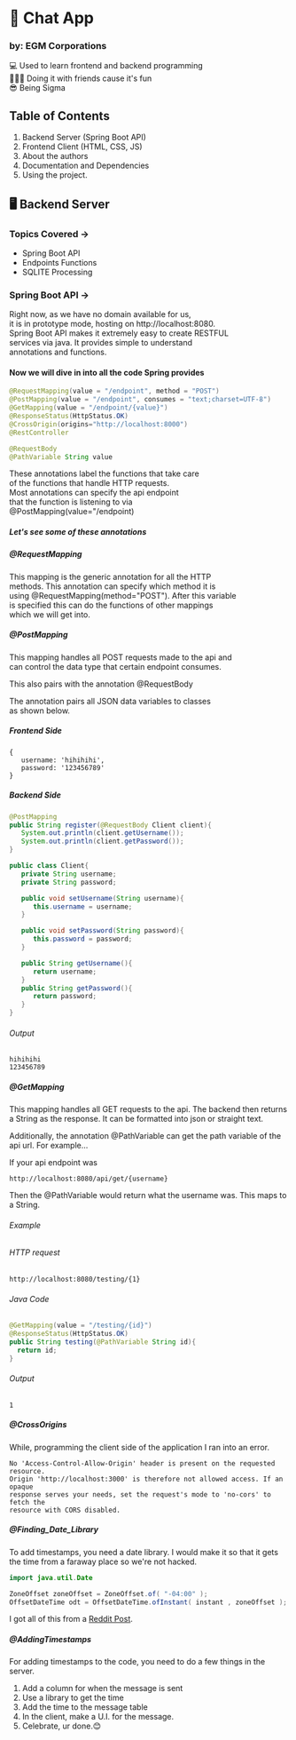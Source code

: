 # 💬 Chat App 
### by: EGM Corporations

💻 Used to learn frontend and backend programming<br/>
🧑‍🤝‍🧑 Doing it with friends cause it's fun<br/>
😎 Being Sigma<br/>

## Table of Contents
1. Backend Server (Spring Boot API) <br/>
2. Frontend Client (HTML, CSS, JS) <br/>
3. About the authors <br/>
4. Documentation and Dependencies <br/>
5. Using the project.

## 🖥️ Backend Server

### Topics Covered ->
- Spring Boot API
- Endpoints Functions
- SQLITE Processing

### Spring Boot API ->

Right now, as we have no domain available for us, <br>
it is in prototype mode, hosting on http://localhost:8080. <br>
Spring Boot API makes it extremely easy to create RESTFUL <br>
services via java. It provides simple to understand <br>
annotations and functions. <br>

#### Now we will dive in into all the code Spring provides

```java
@RequestMapping(value = "/endpoint", method = "POST")
@PostMapping(value = "/endpoint", consumes = "text;charset=UTF-8")
@GetMapping(value = "/endpoint/{value}")
@ResponseStatus(HttpStatus.OK)
@CrossOrigin(origins="http://localhost:8000")
@RestController

@RequestBody
@PathVariable String value
```
These annotations label the functions that take care <br>
of the functions that handle HTTP requests. <br>
Most annotations can specify the api endpoint <br>
that the function is listening to via <br>
@PostMapping(value="/endpoint) <br>

##### Let's see some of these annotations

##### @RequestMapping

This mapping is the generic annotation for all the HTTP <br>
methods. This annotation can specify which method it is <br>
using @RequestMapping(method="POST"). After this variable <br>
is specified this can do the functions of other mappings<br>
which we will get into. <br>

##### @PostMapping

This mapping handles all POST requests made to the api and <br>
can control the data type that certain endpoint consumes. <br>

This also pairs with the annotation @RequestBody <br>

The annotation pairs all JSON data variables to classes <br>
as shown below. <br>

##### Frontend Side
```
{
   username: 'hihihihi',
   password: '123456789'
}
```
##### Backend Side
```java
@PostMapping
public String register(@RequestBody Client client){
   System.out.println(client.getUsername());
   System.out.println(client.getPassword());
}

public class Client{
   private String username;
   private String password;

   public void setUsername(String username){
      this.username = username;
   }

   public void setPassword(String password){
      this.password = password;
   }

   public String getUsername(){
      return username;
   }
   public String getPassword(){
      return password;
   }
}
```

###### Output

```
hihihihi
123456789
```

##### @GetMapping

This mapping handles all GET requests to the api. The 
backend then returns a String as the response. It can
be formatted into json or straight text.

Additionally, the annotation @PathVariable can get the 
path variable of the api url. For example...

If your api endpoint was 

```
http://localhost:8080/api/get/{username}

```
Then the @PathVariable would return what the username was. This
maps to a String.

###### Example

###### HTTP request
```
http://localhost:8080/testing/{1}
```
###### Java Code

``` java
@GetMapping(value = "/testing/{id}")
@ResponseStatus(HttpStatus.OK)
public String testing(@PathVariable String id){
  return id;
}

```
###### Output
```
1
```

##### @CrossOrigins

While, programming the client side of the application I ran
into an error.

```
No 'Access-Control-Allow-Origin' header is present on the requested resource.
Origin 'http://localhost:3000' is therefore not allowed access. If an opaque
response serves your needs, set the request's mode to 'no-cors' to fetch the
resource with CORS disabled.

```

##### @Finding_Date_Library 

To add timestamps, you need a date library. I would make it so that it gets the time from a faraway place so we're not hacked.
 
``` java
import java.util.Date

ZoneOffset zoneOffset = ZoneOffset.of( "-04:00" );
OffsetDateTime odt = OffsetDateTime.ofInstant( instant , zoneOffset );

```

I got all of this from a [Reddit Post](https://pages.github.com/).



##### @AddingTimestamps

For adding timestamps to the code, you need to do a few things in the server.

1. Add a column for when the message is sent
2. Use a library to get the time
3. Add the time to the message table
4. In the client, make a U.I. for the message.
5. Celebrate, ur done.😊
